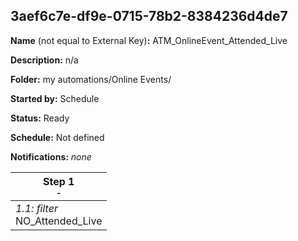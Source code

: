 ## 3aef6c7e-df9e-0715-78b2-8384236d4de7

**Name** (not equal to External Key)**:** ATM_OnlineEvent_Attended_Live

**Description:** n/a

**Folder:** my automations/Online Events/

**Started by:** Schedule

**Status:** Ready

**Schedule:** Not defined

**Notifications:** _none_


| Step 1<br>_<small>-</small>_ |
| --- |
| _1.1: filter_<br>NO_Attended_Live |
